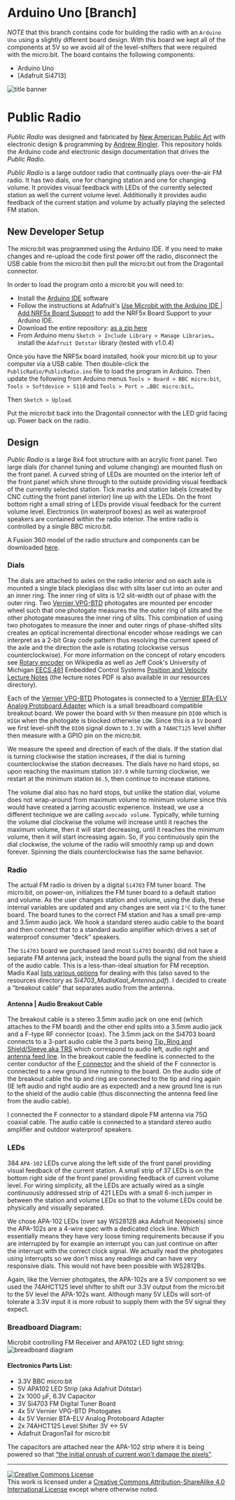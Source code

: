 # Arduino Uno [Branch]
*NOTE* that this branch contains code for building the radio with an `Arduino Uno` using a slightly different board design. With this board we kept all of the components at 5V so we avoid all of the level-shifters that were required with the micro:bit. The board contains the following components:

 * Arduino Uno
 * [Adafruit Si4713]



![title banner](diagrams/PR_2000_trick.jpg "Public Radio Banner")
# Public Radio
*Public Radio* was designed and fabricated by [New American Public Art](http://www.newamericanpublicart.com/) with electronic design &amp; programming by [Andrew Ringler](https://andrewringler.com/). This repository holds the Arduino code and electronic design documentation that drives the *Public Radio*.  

*Public Radio* is a large outdoor radio that continually plays over-the-air FM radio. It has two dials, one for changing station and one for changing volume. It provides visual feedback with LEDs of the currently selected station as well the current volume level. Additionally it provides audio feedback of the current station and volume by actually playing the selected FM station.

## New Developer Setup
The micro:bit was programmed using the Arduino IDE. If you need to make changes and re-upload the code first power off the radio, disconnect the USB cable from the micro:bit then pull the micro:bit out from the Dragontail connector.

In order to load the program onto a micro:bit you will need to:

 * Install the [Arduino IDE](https://www.arduino.cc/en/Main/Software) software
 * Follow the instructions at Adafruit's [Use Microbit with the Arduino IDE | Add NRF5x Board Support](https://learn.adafruit.com/use-micro-bit-with-arduino/install-board-and-blink#add-nrf5x-board-support-2-7) to add the NRF5x Board Support to your Arduino IDE. 
 * Download the entire repository: [as a zip here](https://github.com/NewAmericanPublicArt/public-radio/archive/master.zip)
 * From Arduino menu `Sketch > Include Library > Manage Libraries…` install the `Adafruit Dotstar` library (tested with v1.0.4) 

Once you have the NRF5x board installed, hook your micro:bit up to your computer via a USB cable. Then double-click the `PublicRadio/PublicRadio.ino` file to load the program in Arduino. Then update the following from Arduino menus `Tools > Board > BBC micro:bit`, `Tools > Softdevice > S110` and `Tools > Port > …BBC micro:bit…`

Then `Sketch > Upload`.

Put the micro:bit back into the Dragontail connector with the LED grid facing up. Power back on the radio.

## Design
*Public Radio* is a large 8x4 foot structure with an acrylic front panel. Two large dials (for channel tuning and volume changing) are mounted flush on the front panel. A curved string of LEDs are mounted on the interior left of the front panel which shine through to the outside providing visual feedback of the currently selected station. Tick marks and station labels (created by CNC cutting the front panel interior) line up with the LEDs. On the front bottom right a small string of LEDs provide visual feedback for the current volume level. Electronics (in waterproof boxes) as well as waterproof speakers are contained within the radio interior. The entire radio is controlled by a single BBC micro:bit.

A Fusion 360 model of the radio structure and components can be downloaded [here](https://a360.co/2QIU2CJ).

### Dials
The dials are attached to axles on the radio interior and on each axle is mounted a single black plexiglass disc with slits laser cut into an outer and an inner ring. The inner ring of slits is 1/2 slit-width out of phase with the outer ring. Two [Vernier VPG-BTD](https://www.vernier.com/products/sensors/vpg-btd/) photogates are mounted per encoder wheel such that one photogate measures the the outer ring of slits and the other photogate measures the inner ring of slits. This combination of using two photogates to measure the inner and outer rings of phase-shifted slits creates an optical incremental directional encoder whose readings we can interpret as a 2-bit Gray code pattern thus resolving the current speed of the axle and the direction the axle is rotating (clockwise versus counterclockwise). For more information on the concept of rotary encoders see [Rotary encoder](https://en.wikipedia.org/wiki/Rotary_encoder) on Wikipedia as well as Jeff Cook's University of Michigan [EECS 461](http://web.eecs.umich.edu/~jfr/embeddedctrls/lectures.html) Embedded Control Systems [Position and Velocity Lecture Notes](http://web.eecs.umich.edu/~jfr/embeddedctrls/files/Lecture3.pdf) (the lecture notes PDF is also available in our resources directory).

Each of the [Vernier VPG-BTD](https://www.vernier.com/products/sensors/vpg-btd/) Photogates is connected to a [Vernier BTA-ELV Analog Protoboard Adapter](https://www.vernier.com/products/accessories/protoboard-adapters/bta-elv/) which is a small breadboard compatible breakout board. We power the board with `5V` then measure pin `DIO0` which is `HIGH` when the photogate is blocked otherwise `LOW`. Since this is a `5V` board we first level-shift the `DIO0` signal down to `3.3V` with a `74AHCT125` level shifter then measure with a GPIO pin on the micro:bit.

We measure the speed and direction of each of the dials. If the station dial is turning clockwise the station increases, if the dial is turning counterclockwise the station decreases. The dials have no hard stops, so upon reaching the maximum station `107.9` while turning clockwise, we restart at the minimum station `86.5`, then continue to increase stations.

The volume dial also has no hard stops, but unlike the station dial, volume does not wrap-around from maximum volume to minimum volume since this would have created a jarring acoustic experience. Instead, we use a different technique we are calling `avocado volume`. Typically, while turning the volume dial clockwise the volume will increase until it reaches the maximum volume, then it will start decreasing, until it reaches the minimum volume, then it will start increasing again. So, if you continuously spin the dial clockwise, the volume of the radio will smoothly ramp up and down forever. Spinning the dials counterclockwise has the same behavior.

### Radio
The actual FM radio is driven by a digital `Si4703` FM tuner board. The micro:bit, on power-on, initializes the FM tuner board to a default station and volume. As the user changes station and volume, using the dials, these internal variables are updated and any changes are sent via `I²C` to the tuner board. The board tunes to the correct FM station and has a small pre-amp and 3.5mm audio jack. We hook a standard stereo audio cable to the board and then connect that to a standard audio amplifier which drives a set of waterproof consumer “deck” speakers.

The `Si4703` board we purchased (and most `Si4703` boards) did not have a separate FM antenna jack, instead the board pulls the signal from the shield of the audio cable. This is a less-than-ideal situation for FM reception. Madis Kaal [lists various options](http://www.nomad.ee/micros/silicon_radio/index.shtml) for dealing with this (also saved to the resources directory as *Si4703_MadisKaal_Antenna.pdf*). I decided to create a “breakout cable” that separates audio from the antenna.

#### Antenna | Audio Breakout Cable
The breakout cable is a stereo 3.5mm audio jack on one end (which attaches to the FM board) and the other end splits into a 3.5mm audio jack and a F-type RF connector (coax). The 3.5mm jack on the Si4703 board connects to a 3-part audio cable the 3 parts being [Tip, Ring and Shield/Sleeve aka TRS](https://en.wikipedia.org/wiki/Phone_connector_(audio)) which correspond to audio left, audio right and [antenna feed line](https://en.wikipedia.org/wiki/Feed_line). In the breakout cable the feedline is connected to the center conductor of the [F connector](https://en.wikipedia.org/wiki/F_connector) and the shield of the F connector is connected to a new ground line running to the board. On the audio side of the breakout cable the tip and ring are connected to the tip and ring again (IE left audio and right audio are as expected) and a new ground line is run to the shield of the audio cable (thus disconnecting the antenna feed line from the audio cable).

I connected the F connector to a standard dipole FM antenna via 75Ω coaxial cable. The audio cable is connected to a standard stereo audio amplifier and outdoor waterproof speakers.

### LEDs
384 `APA-102` LEDs curve along the left side of the front panel providing visual feedback of the current station. A small strip of 37 LEDs is on the bottom right side of the front panel providing feedback of current volume level. For wiring simplicity, all the LEDs are actually wired as a single continuously addressed strip of 421 LEDs with a small 6-inch jumper in between the station and volume LEDs so that to the volume LEDs could be physically and visually separated.

We chose APA-102 LEDs (over say WS2812B aka Adafruit Neopixels) since the APA-102s are a 4-wire spec with a dedicated clock line. Which essentially means they have very loose timing requirements because if you are interrupted by for example an interrupt you can just continue on after the interrupt with the correct clock signal. We actually read the photogates using interrupts so we don't miss any readings and can have very responsive dials. This would not have been possible with WS2812Bs. 

Again, like the Vernier photogates, the APA-102s are a 5V component so we used the 74AHCT125 level shifter to shift our 3.3V output from the micro:bit to the 5V level the APA-102s want. Although many 5V LEDs will sort-of tolerate a 3.3V input it is more robust to supply them with the 5V signal they expect.

### Breadboard Diagram:
Microbit controlling FM Receiver and APA102 LED light string:
![breadboard diagram](diagrams/final_breadboard.png "Breadboard Diagram")

#### Electronics Parts List:
 * 3.3V BBC micro:bit
 * 5V APA102 LED Strip (aka Adafruit Dotstar)
 * 2x 1000 µF, 6.3V Capacitor
 * 3V Si4703 FM Digital Tuner Board
 * 4x 5V Vernier VPG-BTD Photogates
 * 4x 5V Vernier BTA-ELV Analog Protoboard Adapter
 * 2x 74AHCT125 Level Shifter 3V <-> 5V
 * Adafruit DragonTail for micro:bit

The capacitors are attached near the APA-102 strip where it is being powered so that [“the initial onrush of current won't damage the pixels”](https://learn.adafruit.com/adafruit-neopixel-uberguide/powering-neopixels).

<hr>

<a rel="license" href="http://creativecommons.org/licenses/by-sa/4.0/"><img alt="Creative Commons License" style="border-width:0" src="https://i.creativecommons.org/l/by-sa/4.0/88x31.png" /></a><br />This work is licensed under a <a rel="license" href="http://creativecommons.org/licenses/by-sa/4.0/">Creative Commons Attribution-ShareAlike 4.0 International License</a> except where otherwise noted.
